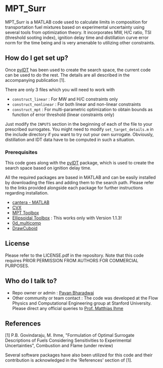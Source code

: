 # MPT\_Surr #

MPT\_Surr is a MATLAB code used to calculate limits in composition for transportation fuel mixtures based on experimental uncertainty using several tools from optimization theory. It incorporates MW, H/C ratio, TSI (threshold sooting index), ignition delay time and distillation curve error norm for the time being and is very amenable to utilizing other constraints.

## How do I get set up? ##

Once [pyIDT](https://github.com/gpavanb/pyIDT) has been used to create the search space, the current code can be used to do the rest. The details are all described in the accompanying publication [1]. 

There are only 3 files which you will need to work with
* `construct_linear` : For MW and H/C constraints only
* `construct_nonlinear` : For both linear and non-linear constraints
* `construct_mpt` : For multi-parametric optimization to obtain bounds as function of error threshold (linear constraints only)

Just modify the `INPUTS` section in the beginning of each of the file to your prescribed surrogates. You might need to modify `set_target_details.m` in the include directory if you want to try out your own surrogate. Obviously, distillation and IDT data have to be computed in such a situation.

### Prerequisites ###
This code goes along with the [pyIDT](https://github.com/gpavanb/pyIDT) package, which is used to create the search space based on ignition delay time. 

All the required packages are based in MATLAB and can be easily installed by downloading the files and adding them to the search path. Please refer to the links provided alongside each package for further instructions regarding installation.

* [cantera - MATLAB](http://www.cantera.org/docs/sphinx/html/install.html)
* [CVX](http://cvxr.com/cvx/)
* [MPT Toolbox](http://control.ee.ethz.ch/~mpt/3/Main/Installation)
* [Ellipsoidal Toolbox](https://code.google.com/archive/p/ellipsoids/downloads) : This works only with Version 1.1.3!
* [0d\_multicomp](https://bitbucket.org/gpavanb/0d_multicomp)
* [DrawCuboid](https://www.mathworks.com/matlabcentral/fileexchange/25559-draw-cuboid)

## License ##
Please refer to the LICENSE.pdf in the repository. Note that this code requires PRIOR PERMISSION FROM AUTHORS FOR COMMERCIAL PURPOSES.

## Who do I talk to? ##

* Repo owner or admin : [Pavan Bharadwaj](https://github.com/gpavanb)
* Other community or team contact : The code was developed at the Flow Physics and Computational Engineering group at Stanford University. Please direct any official queries to [Prof. Matthias Ihme](mailto:mihme@stanford.edu)

## References ##
[1] P.B. Govindaraju, M. Ihme, "Formulation of Optimal Surrogate Descriptions of Fuels Considering Sensitivities to Experimental Uncertainties", Combustion and Flame (under review)

Several software packages have also been utilized for this code and their contribution is acknowledged in the 'References' section of [1]. 

